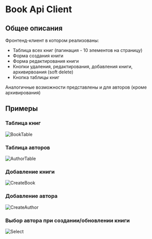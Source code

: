 # Book Api Client

## Общее описания

Фронтенд-клиент в котором реализованы:

* Таблица всех книг (пагинация - 10 элементов на страницу)
* Форма создания книги
* Форма редактирования книги
* Кнопки удаления, редактирования, добавления книги, архивирвоания (soft delete)
* Кнопка таблицы книг

Аналогичные возможности представлены и для авторов (кроме архивирования)

## Примеры 

### Таблица книг

![BookTable](https://i.imgur.com/d0JCpJo.png)

### Таблица авторов

![AuthorTable](https://i.imgur.com/G3Z1aMG.png)

### Добавление книги

![CreateBook](https://i.imgur.com/UlHr4zT.png)

### Добавление автора

![CreateAuthor](https://i.imgur.com/UlHr4zT.png![img.png](img.png))

### Выбор автора при создании/обновлении книги

![Select](https://i.imgur.com/nM7mRbf.png)
